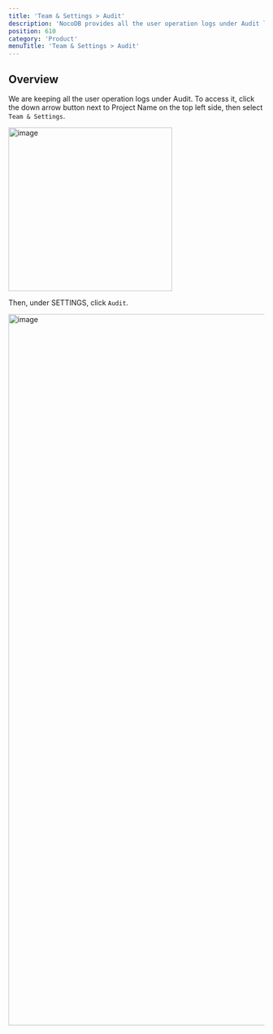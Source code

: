 ```yaml
---
title: 'Team & Settings > Audit'
description: 'NocoDB provides all the user operation logs under Audit log'
position: 610
category: 'Product'
menuTitle: 'Team & Settings > Audit'
---
```


## Overview

We are keeping all the user operation logs under Audit. To access it, click the down arrow button next to Project Name on the top left side, then select `Team & Settings`.

<img width="322" alt="image" src="https://user-images.githubusercontent.com/35857179/194856648-67936db0-ee4d-4060-be3d-af9f86ef8fc6.png">

Then, under SETTINGS, click `Audit`.

<img width="1399" alt="image" src="https://user-images.githubusercontent.com/35857179/194796474-417395db-08d5-45e5-8be4-c30ff0027e45.png">